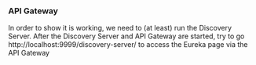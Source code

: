 ### API Gateway

In order to show it is working, we need to (at least) run the Discovery Server.
After the Discovery Server and API Gateway are started, try to go http://localhost:9999/discovery-server/
to access the Eureka page via the API Gateway